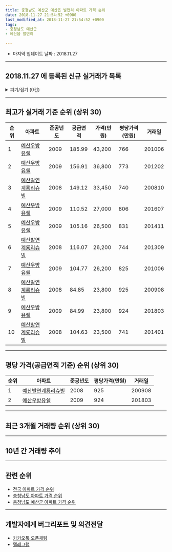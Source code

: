```yaml
---
title: 충청남도 예산군 예산읍 발연리 아파트 가격 순위
date: 2018-11-27 21:54:52 +0900
last_modified_at: 2018-11-27 21:54:52 +0900
tags:
- 충청남도 예산군
- 예산읍 발연리

---
```


* 마지막 업데이트 날짜 : 2018.11.27

---

## 2018.11.27 에 등록된 신규 실거래가 목록

<details>
<summary>펴기/접기 (0건)</summary>
<div markdown="1">

|아파트|준공년도|공급면적|가격(만원)|평당가격(만원)|거래일|
|---|---|---|---|---|---|
|없음||||||


</div>
</details>

---

## 최고가 실거래 기준 순위 (상위 30)


|순위|아파트|준공년도|공급면적|가격(만원)|평당가격(만원)|거래일|
|---|---|---|---|---|---|---|
|1|[예산우방유쉘](https://search.naver.com/search.naver?query=%EC%B6%A9%EC%B2%AD%EB%82%A8%EB%8F%84+%EC%98%88%EC%82%B0%EA%B5%B0+%EC%98%88%EC%82%B0%EC%9D%8D+%EB%B0%9C%EC%97%B0%EB%A6%AC+%EC%98%88%EC%82%B0%EC%9A%B0%EB%B0%A9%EC%9C%A0%EC%89%98)|2009|185.99|43,200|766|201006|
|2|[예산우방유쉘](https://search.naver.com/search.naver?query=%EC%B6%A9%EC%B2%AD%EB%82%A8%EB%8F%84+%EC%98%88%EC%82%B0%EA%B5%B0+%EC%98%88%EC%82%B0%EC%9D%8D+%EB%B0%9C%EC%97%B0%EB%A6%AC+%EC%98%88%EC%82%B0%EC%9A%B0%EB%B0%A9%EC%9C%A0%EC%89%98)|2009|156.91|36,800|773|201202|
|3|[예산발연계룡리슈빌](https://search.naver.com/search.naver?query=%EC%B6%A9%EC%B2%AD%EB%82%A8%EB%8F%84+%EC%98%88%EC%82%B0%EA%B5%B0+%EC%98%88%EC%82%B0%EC%9D%8D+%EB%B0%9C%EC%97%B0%EB%A6%AC+%EC%98%88%EC%82%B0%EB%B0%9C%EC%97%B0%EA%B3%84%EB%A3%A1%EB%A6%AC%EC%8A%88%EB%B9%8C)|2008|149.12|33,450|740|200810|
|4|[예산우방유쉘](https://search.naver.com/search.naver?query=%EC%B6%A9%EC%B2%AD%EB%82%A8%EB%8F%84+%EC%98%88%EC%82%B0%EA%B5%B0+%EC%98%88%EC%82%B0%EC%9D%8D+%EB%B0%9C%EC%97%B0%EB%A6%AC+%EC%98%88%EC%82%B0%EC%9A%B0%EB%B0%A9%EC%9C%A0%EC%89%98)|2009|110.52|27,000|806|201607|
|5|[예산우방유쉘](https://search.naver.com/search.naver?query=%EC%B6%A9%EC%B2%AD%EB%82%A8%EB%8F%84+%EC%98%88%EC%82%B0%EA%B5%B0+%EC%98%88%EC%82%B0%EC%9D%8D+%EB%B0%9C%EC%97%B0%EB%A6%AC+%EC%98%88%EC%82%B0%EC%9A%B0%EB%B0%A9%EC%9C%A0%EC%89%98)|2009|105.16|26,500|831|201411|
|6|[예산발연계룡리슈빌](https://search.naver.com/search.naver?query=%EC%B6%A9%EC%B2%AD%EB%82%A8%EB%8F%84+%EC%98%88%EC%82%B0%EA%B5%B0+%EC%98%88%EC%82%B0%EC%9D%8D+%EB%B0%9C%EC%97%B0%EB%A6%AC+%EC%98%88%EC%82%B0%EB%B0%9C%EC%97%B0%EA%B3%84%EB%A3%A1%EB%A6%AC%EC%8A%88%EB%B9%8C)|2008|116.07|26,200|744|201309|
|7|[예산우방유쉘](https://search.naver.com/search.naver?query=%EC%B6%A9%EC%B2%AD%EB%82%A8%EB%8F%84+%EC%98%88%EC%82%B0%EA%B5%B0+%EC%98%88%EC%82%B0%EC%9D%8D+%EB%B0%9C%EC%97%B0%EB%A6%AC+%EC%98%88%EC%82%B0%EC%9A%B0%EB%B0%A9%EC%9C%A0%EC%89%98)|2009|104.77|26,200|825|201006|
|8|[예산발연계룡리슈빌](https://search.naver.com/search.naver?query=%EC%B6%A9%EC%B2%AD%EB%82%A8%EB%8F%84+%EC%98%88%EC%82%B0%EA%B5%B0+%EC%98%88%EC%82%B0%EC%9D%8D+%EB%B0%9C%EC%97%B0%EB%A6%AC+%EC%98%88%EC%82%B0%EB%B0%9C%EC%97%B0%EA%B3%84%EB%A3%A1%EB%A6%AC%EC%8A%88%EB%B9%8C)|2008|84.85|23,800|925|200908|
|9|[예산우방유쉘](https://search.naver.com/search.naver?query=%EC%B6%A9%EC%B2%AD%EB%82%A8%EB%8F%84+%EC%98%88%EC%82%B0%EA%B5%B0+%EC%98%88%EC%82%B0%EC%9D%8D+%EB%B0%9C%EC%97%B0%EB%A6%AC+%EC%98%88%EC%82%B0%EC%9A%B0%EB%B0%A9%EC%9C%A0%EC%89%98)|2009|84.99|23,800|924|201803|
|10|[예산발연계룡리슈빌](https://search.naver.com/search.naver?query=%EC%B6%A9%EC%B2%AD%EB%82%A8%EB%8F%84+%EC%98%88%EC%82%B0%EA%B5%B0+%EC%98%88%EC%82%B0%EC%9D%8D+%EB%B0%9C%EC%97%B0%EB%A6%AC+%EC%98%88%EC%82%B0%EB%B0%9C%EC%97%B0%EA%B3%84%EB%A3%A1%EB%A6%AC%EC%8A%88%EB%B9%8C)|2008|104.63|23,500|741|201401|


---

## 평당 가격(공급면적 기준) 순위 (상위 30)


|순위|아파트|준공년도|평당가격(만원)|거래일|
|---|---|---|---|---|
|1|[예산발연계룡리슈빌](https://search.naver.com/search.naver?query=%EC%B6%A9%EC%B2%AD%EB%82%A8%EB%8F%84+%EC%98%88%EC%82%B0%EA%B5%B0+%EC%98%88%EC%82%B0%EC%9D%8D+%EB%B0%9C%EC%97%B0%EB%A6%AC+%EC%98%88%EC%82%B0%EB%B0%9C%EC%97%B0%EA%B3%84%EB%A3%A1%EB%A6%AC%EC%8A%88%EB%B9%8C)|2008|925|200908|
|2|[예산우방유쉘](https://search.naver.com/search.naver?query=%EC%B6%A9%EC%B2%AD%EB%82%A8%EB%8F%84+%EC%98%88%EC%82%B0%EA%B5%B0+%EC%98%88%EC%82%B0%EC%9D%8D+%EB%B0%9C%EC%97%B0%EB%A6%AC+%EC%98%88%EC%82%B0%EC%9A%B0%EB%B0%A9%EC%9C%A0%EC%89%98)|2009|924|201803|


---

## 최근 3개월 거래량 순위 (상위 30)


<div style="width:100%;">
    <canvas id="deal_count_ranking" height="26"></canvas>
</div>


<script>
new Chart(document.getElementById("deal_count_ranking"), {
    type: 'horizontalBar',
    data: {
        labels: ['예산발연계룡리슈빌', '예산우방유쉘'],
        datasets: [{
            label: '실거래 수',
            data: [5, 2],
            borderColor: "rgba(255, 0, 128, 1)",
            backgroundColor: "rgba(255, 0, 128, 0.5)",
            fill: false,
        }]
    },
    options: {
        responsive: true,
        title: {
            display: true,
            text: '최근 3개월 거래량 순위'
        },
        tooltips: {
            mode: 'index',
            intersect: false,
            callbacks: {
                title: function(tooltipItems, data) {
                    return "실거래 수:";
                },
                label: function(tooltipItem, data) {
                    return data.labels[tooltipItem.index] + ": " + tooltipItem.xLabel;
                }
            }
        },
        hover: {
            mode: 'nearest',
            intersect: true
        },
        scales: {
            xAxes: [{
                display: true,
                scaleLabel: {
                    display: true,
                    labelString: '실거래 수'
                },
                ticks: {
                    suggestedMin: 0,
                }
            }],
            yAxes: [{
                display: true,
                ticks: {
                    autoSkip: false,
                    callback: function(value, index, values) {
                        if (value.length > 10)
                            return value.substr(0, 8) + "...";
                        else
                            return value;
                    }
                },
                scaleLabel: {
                    display: false,
                }
            }]
        }
    }
});

</script>


---

## 10년 간 거래량 추이


<div style="width:100%;">
    <canvas id="deal_progress" height="300"></canvas>
</div>

<script>
new Chart(document.getElementById("deal_progress"), {
    type: 'line',
    data: {
        labels: ['200811','200812','200901','200902','200903','200904','200905','200906','200907','200908','200909','200910','200911','200912','201001','201002','201003','201004','201005','201006','201007','201008','201009','201010','201011','201012','201101','201102','201103','201104','201105','201106','201107','201108','201109','201110','201111','201112','201201','201202','201203','201204','201205','201206','201207','201208','201209','201210','201211','201212','201301','201302','201303','201304','201305','201306','201307','201308','201309','201310','201311','201312','201401','201402','201403','201404','201405','201406','201407','201408','201409','201410','201411','201412','201501','201502','201503','201504','201505','201506','201507','201508','201509','201510','201511','201512','201601','201602','201603','201604','201605','201606','201607','201608','201609','201610','201611','201612','201701','201702','201703','201704','201705','201706','201707','201708','201709','201710','201711','201712','201801','201802','201803','201804','201805','201806','201807','201808','201809','201810','201811'],
        datasets: [{
            label: '실거래 수',
            pointRadius: 1,
            data: [2, 1, 2, 1, 2, 7, 3, 2, 4, 1, 16, 4, 15, 6, 3, 2, 3, 4, 7, 55, 1, 10, 11, 16, 7, 16, 6, 9, 9, 6, 16, 29, 18, 23, 33, 20, 10, 13, 4, 37, 5, 5, 5, 6, 19, 8, 9, 10, 10, 1, 2, 8, 16, 6, 6, 4, 4, 2, 5, 9, 5, 2, 6, 5, 2, 7, 0, 2, 3, 9, 3, 8, 8, 1, 6, 4, 8, 5, 4, 1, 4, 5, 4, 10, 3, 2, 5, 4, 1, 4, 4, 2, 8, 4, 2, 2, 1, 2, 2, 2, 5, 2, 0, 2, 1, 1, 6, 2, 3, 1, 2, 0, 4, 1, 2, 2, 3, 1, 1, 6, 0],
            borderColor: "rgba(255, 201, 14, 1)",
            backgroundColor: "rgba(255, 201, 14, 0.5)",
            fill: true,
        }]
    },
    options: {
        responsive: true,
        title: {
            display: true,
            text: '10년간 거래량 추이'
        },
        tooltips: {
            mode: 'index',
            intersect: false,
        },
        hover: {
            mode: 'nearest',
            intersect: true
        },
        scales: {
            xAxes: [{
                display: true,
                scaleLabel: {
                    display: true,
                    labelString: '년/월'
                }
            }],
            yAxes: [{
                display: true,
                ticks: {
                    suggestedMin: 0,
                },
                scaleLabel: {
                    display: true,
                    labelString: '실거래 수'
                }
            }]
        }
    }
});

</script>


---

## 관련 순위

- [전국 아파트 가격 순위](https://inasie.github.io/apt-ranking/전국)
- [충청남도 아파트 가격 순위](https://inasie.github.io/apt-ranking/충청남도)
- [충청남도 예산군 아파트 가격 순위](https://inasie.github.io/apt-ranking/충청남도-예산군)


---

## 개발자에게 버그리포트 및 의견전달

- [카카오톡 오픈채팅](https://open.kakao.com/o/gLJUAP4)
- [텔레그램](https://t.me/inasie)

